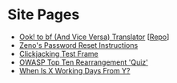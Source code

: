 Site Pages
=====

*   [Ook! to bf (And Vice Versa) Translator](https://joe-ds.github.io/ooktobf.html) \[[Repo](https://github.com/joe-ds/ooktobf)\]
*   [Zeno's Password Reset Instructions](https://joe-ds.github.io/zeno.html)
*   [Clickjacking Test Frame](https://joe-ds.github.io/clickjacking.html)
*   [OWASP Top Ten Rearrangement 'Quiz'](https://joe-ds.github.io/OwaspTopTen.html)
*   [When Is X Working Days From Y?](https://joe-ds.github.io/workingdays.html)
